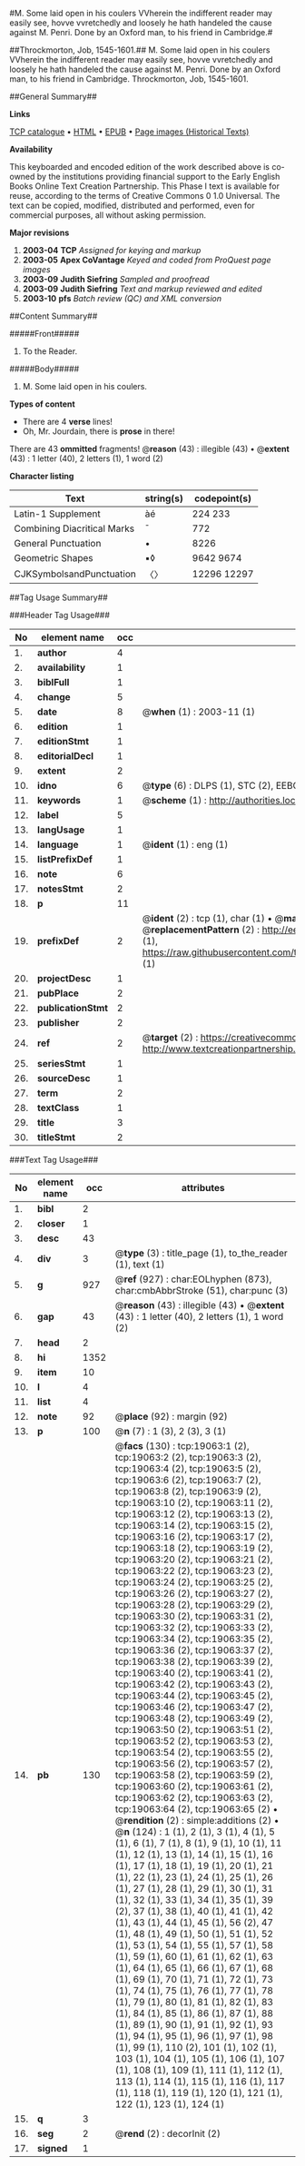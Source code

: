#M. Some laid open in his coulers VVherein the indifferent reader may easily see, hovve vvretchedly and loosely he hath handeled the cause against M. Penri. Done by an Oxford man, to his friend in Cambridge.#

##Throckmorton, Job, 1545-1601.##
M. Some laid open in his coulers VVherein the indifferent reader may easily see, hovve vvretchedly and loosely he hath handeled the cause against M. Penri. Done by an Oxford man, to his friend in Cambridge.
Throckmorton, Job, 1545-1601.

##General Summary##

**Links**

[TCP catalogue](http://www.ota.ox.ac.uk/tcp/)  • 
[HTML](http://tei.it.ox.ac.uk/tcp/Texts-HTML/free/A02/A02200.html)  • 
[EPUB](http://tei.it.ox.ac.uk/tcp/Texts-EPUB/free/A02/A02200.epub) • 
[Page images (Historical Texts)](https://data.historicaltexts.jisc.ac.uk/view?pubId=eebo-99853669e&pageId=eebo-99853669e-19063-1)

**Availability**

This keyboarded and encoded edition of the
	       work described above is co-owned by the institutions
	       providing financial support to the Early English Books
	       Online Text Creation Partnership. This Phase I text is
	       available for reuse, according to the terms of Creative
	       Commons 0 1.0 Universal. The text can be copied,
	       modified, distributed and performed, even for
	       commercial purposes, all without asking permission.

**Major revisions**

1. __2003-04__ __TCP__ *Assigned for keying and markup*
1. __2003-05__ __Apex CoVantage__ *Keyed and coded from ProQuest page images*
1. __2003-09__ __Judith Siefring__ *Sampled and proofread*
1. __2003-09__ __Judith Siefring__ *Text and markup reviewed and edited*
1. __2003-10__ __pfs__ *Batch review (QC) and XML conversion*

##Content Summary##

#####Front#####

1. To the Reader.

#####Body#####

1. M. Some laid open in his coulers.

**Types of content**

  * There are 4 **verse** lines!
  * Oh, Mr. Jourdain, there is **prose** in there!

There are 43 **ommitted** fragments! 
 @__reason__ (43) : illegible (43)  •  @__extent__ (43) : 1 letter (40), 2 letters (1), 1 word (2)

**Character listing**


|Text|string(s)|codepoint(s)|
|---|---|---|
|Latin-1 Supplement|àé|224 233|
|Combining             Diacritical Marks|̄|772|
|General Punctuation|•|8226|
|Geometric Shapes|▪◊|9642 9674|
|CJKSymbolsandPunctuation|〈〉|12296 12297|

##Tag Usage Summary##

###Header Tag Usage###

|No|element name|occ|attributes|
|---|---|---|---|
|1.|__author__|4||
|2.|__availability__|1||
|3.|__biblFull__|1||
|4.|__change__|5||
|5.|__date__|8| @__when__ (1) : 2003-11 (1)|
|6.|__edition__|1||
|7.|__editionStmt__|1||
|8.|__editorialDecl__|1||
|9.|__extent__|2||
|10.|__idno__|6| @__type__ (6) : DLPS (1), STC (2), EEBO-CITATION (1), PROQUEST (1), VID (1)|
|11.|__keywords__|1| @__scheme__ (1) : http://authorities.loc.gov/ (1)|
|12.|__label__|5||
|13.|__langUsage__|1||
|14.|__language__|1| @__ident__ (1) : eng (1)|
|15.|__listPrefixDef__|1||
|16.|__note__|6||
|17.|__notesStmt__|2||
|18.|__p__|11||
|19.|__prefixDef__|2| @__ident__ (2) : tcp (1), char (1)  •  @__matchPattern__ (2) : ([0-9\-]+):([0-9IVX]+) (1), (.+) (1)  •  @__replacementPattern__ (2) : http://eebo.chadwyck.com/downloadtiff?vid=$1&page=$2 (1), https://raw.githubusercontent.com/textcreationpartnership/Texts/master/tcpchars.xml#$1 (1)|
|20.|__projectDesc__|1||
|21.|__pubPlace__|2||
|22.|__publicationStmt__|2||
|23.|__publisher__|2||
|24.|__ref__|2| @__target__ (2) : https://creativecommons.org/publicdomain/zero/1.0/ (1), http://www.textcreationpartnership.org/docs/. (1)|
|25.|__seriesStmt__|1||
|26.|__sourceDesc__|1||
|27.|__term__|2||
|28.|__textClass__|1||
|29.|__title__|3||
|30.|__titleStmt__|2||


###Text Tag Usage###

|No|element name|occ|attributes|
|---|---|---|---|
|1.|__bibl__|2||
|2.|__closer__|1||
|3.|__desc__|43||
|4.|__div__|3| @__type__ (3) : title_page (1), to_the_reader (1), text (1)|
|5.|__g__|927| @__ref__ (927) : char:EOLhyphen (873), char:cmbAbbrStroke (51), char:punc (3)|
|6.|__gap__|43| @__reason__ (43) : illegible (43)  •  @__extent__ (43) : 1 letter (40), 2 letters (1), 1 word (2)|
|7.|__head__|2||
|8.|__hi__|1352||
|9.|__item__|10||
|10.|__l__|4||
|11.|__list__|4||
|12.|__note__|92| @__place__ (92) : margin (92)|
|13.|__p__|100| @__n__ (7) : 1 (3), 2 (3), 3 (1)|
|14.|__pb__|130| @__facs__ (130) : tcp:19063:1 (2), tcp:19063:2 (2), tcp:19063:3 (2), tcp:19063:4 (2), tcp:19063:5 (2), tcp:19063:6 (2), tcp:19063:7 (2), tcp:19063:8 (2), tcp:19063:9 (2), tcp:19063:10 (2), tcp:19063:11 (2), tcp:19063:12 (2), tcp:19063:13 (2), tcp:19063:14 (2), tcp:19063:15 (2), tcp:19063:16 (2), tcp:19063:17 (2), tcp:19063:18 (2), tcp:19063:19 (2), tcp:19063:20 (2), tcp:19063:21 (2), tcp:19063:22 (2), tcp:19063:23 (2), tcp:19063:24 (2), tcp:19063:25 (2), tcp:19063:26 (2), tcp:19063:27 (2), tcp:19063:28 (2), tcp:19063:29 (2), tcp:19063:30 (2), tcp:19063:31 (2), tcp:19063:32 (2), tcp:19063:33 (2), tcp:19063:34 (2), tcp:19063:35 (2), tcp:19063:36 (2), tcp:19063:37 (2), tcp:19063:38 (2), tcp:19063:39 (2), tcp:19063:40 (2), tcp:19063:41 (2), tcp:19063:42 (2), tcp:19063:43 (2), tcp:19063:44 (2), tcp:19063:45 (2), tcp:19063:46 (2), tcp:19063:47 (2), tcp:19063:48 (2), tcp:19063:49 (2), tcp:19063:50 (2), tcp:19063:51 (2), tcp:19063:52 (2), tcp:19063:53 (2), tcp:19063:54 (2), tcp:19063:55 (2), tcp:19063:56 (2), tcp:19063:57 (2), tcp:19063:58 (2), tcp:19063:59 (2), tcp:19063:60 (2), tcp:19063:61 (2), tcp:19063:62 (2), tcp:19063:63 (2), tcp:19063:64 (2), tcp:19063:65 (2)  •  @__rendition__ (2) : simple:additions (2)  •  @__n__ (124) : 1 (1), 2 (1), 3 (1), 4 (1), 5 (1), 6 (1), 7 (1), 8 (1), 9 (1), 10 (1), 11 (1), 12 (1), 13 (1), 14 (1), 15 (1), 16 (1), 17 (1), 18 (1), 19 (1), 20 (1), 21 (1), 22 (1), 23 (1), 24 (1), 25 (1), 26 (1), 27 (1), 28 (1), 29 (1), 30 (1), 31 (1), 32 (1), 33 (1), 34 (1), 35 (1), 39 (2), 37 (1), 38 (1), 40 (1), 41 (1), 42 (1), 43 (1), 44 (1), 45 (1), 56 (2), 47 (1), 48 (1), 49 (1), 50 (1), 51 (1), 52 (1), 53 (1), 54 (1), 55 (1), 57 (1), 58 (1), 59 (1), 60 (1), 61 (1), 62 (1), 63 (1), 64 (1), 65 (1), 66 (1), 67 (1), 68 (1), 69 (1), 70 (1), 71 (1), 72 (1), 73 (1), 74 (1), 75 (1), 76 (1), 77 (1), 78 (1), 79 (1), 80 (1), 81 (1), 82 (1), 83 (1), 84 (1), 85 (1), 86 (1), 87 (1), 88 (1), 89 (1), 90 (1), 91 (1), 92 (1), 93 (1), 94 (1), 95 (1), 96 (1), 97 (1), 98 (1), 99 (1), 110 (2), 101 (1), 102 (1), 103 (1), 104 (1), 105 (1), 106 (1), 107 (1), 108 (1), 109 (1), 111 (1), 112 (1), 113 (1), 114 (1), 115 (1), 116 (1), 117 (1), 118 (1), 119 (1), 120 (1), 121 (1), 122 (1), 123 (1), 124 (1)|
|15.|__q__|3||
|16.|__seg__|2| @__rend__ (2) : decorInit (2)|
|17.|__signed__|1||
